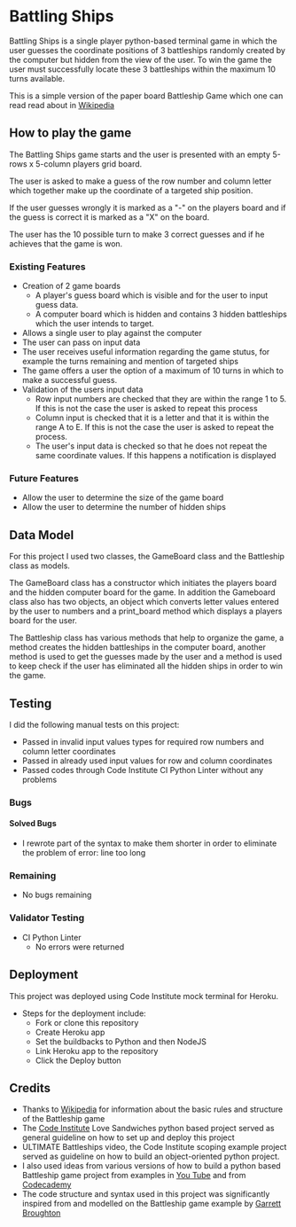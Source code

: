# Battling Ships

Battling Ships is a single player python-based terminal game in which the user guesses the coordinate positions of 3 battleships randomly created by the computer but hidden from the view of the user. To win the game the user must successfully locate these 3 battleships within the maximum 10 turns available.

This is a simple version of the paper board Battleship Game which one can read read about in [Wikipedia](https://en.wikipedia.org/wiki/Battleship_(game))


## How to play the game
The Battling Ships game starts and the user is presented with an empty 5-rows x 5-column players grid board. 

The user is asked to make a guess of the row number and column letter which together make up the coordinate of a targeted ship position.

If the user guesses wrongly it is marked as a "-" on the players board and if the guess is correct it is marked as a "X" on the board.

The user has the 10 possible turn to make 3 correct guesses and if he achieves that the game is won.


### Existing Features
- Creation of 2 game boards
    - A player's guess board which is visible and for the user to input guess data.
    - A computer board which is hidden and contains 3 hidden battleships which the user intends to target.
-  Allows a single user to play against the computer
- The user can pass on input data 
- The user receives useful information regarding the game stutus, for example the turns remaining and mention of targeted ships
- The game offers a user the option of a maximum of 10 turns in which to make a successful guess.
- Validation of the users input data 
    - Row input numbers are checked that they are within the range 1 to 5. If this is not the case the user is asked to repeat this process
    - Column input is checked that it is a letter and that it is within the range A to E. If this is not the case the user is asked to repeat the process.
    - The user's input data is checked so that he does not repeat the same coordinate values. If this happens a notification is displayed

### Future Features
- Allow the user to determine the size of the game board 
- Allow the user to determine the number of hidden ships
## Data Model
For this project I used two classes, the GameBoard class and the Battleship class as models.

The GameBoard class has a constructor which initiates the players board and the hidden computer board for the game. In addition the Gameboard class also has two objects, an object which converts letter values entered by the user to numbers and a print_board method which displays a players board for the user.

The Battleship class has various methods that help to organize the game, a method creates the hidden battleships in the computer board, another method is used to get the guesses made by the user and a method is used to keep check if the user has eliminated all the hidden ships in order to win the game.

## Testing
I did the following manual tests on this project:
- Passed in invalid input values types for required row numbers and column letter coordinates
- Passed in already used input values for row and column coordinates
- Passed codes through Code Institute CI Python Linter without any problems

### Bugs
#### Solved Bugs
- I rewrote part of the syntax to make them shorter in order to eliminate the problem of error: line too long

### Remaining 
- No bugs remaining

### Validator Testing
- CI Python Linter
    - No errors were returned

## Deployment
This project was deployed using Code Institute mock terminal for Heroku.
- Steps for the deployment include:
    - Fork or clone this repository
    - Create Heroku app
    - Set the buildbacks to Python and then NodeJS
    - Link Heroku app to the repository
    - Click the Deploy button

## Credits
- Thanks to [Wikipedia](https://en.wikipedia.org/wiki/Battleship_(game)) for information about the basic rules and structure of the Battleship game
- The [Code Institute](https://codeinstitute.net/de/bildungsgutschein/?utm_term=code%20institute&utm_campaign=CI+-+UK+-+Search+-+Brand&utm_source=adwords&utm_medium=ppc&hsa_acc=8983321581&hsa_cam=16493764737&hsa_grp=132915436926&hsa_ad=635790877672&hsa_src=g&hsa_tgt=kwd-342001843376&hsa_kw=code%20institute&hsa_mt=p&hsa_net=adwords&hsa_ver=3&gclid=EAIaIQobChMIlK3x476__AIVHhkGAB23MAJmEAAYAiAAEgJWRfD_BwE) Love Sandwiches python based project served as general guideline on how to set up and deploy this project
- ULTIMATE Battleships video, the Code Institute scoping example project served as guideline on how to build an object-oriented python project.
- I also used ideas from various versions of how to build a python based Battleship game project from examples in [You Tube](https://www.youtube.com/) and from [Codecademy](http://www.codecademy.com/)
- The code structure and syntax used in this project was significantly inspired from and modelled on the Battleship game example by [Garrett Broughton](https://www.youtube.com/watch?v=alJH_c9t4zw)


